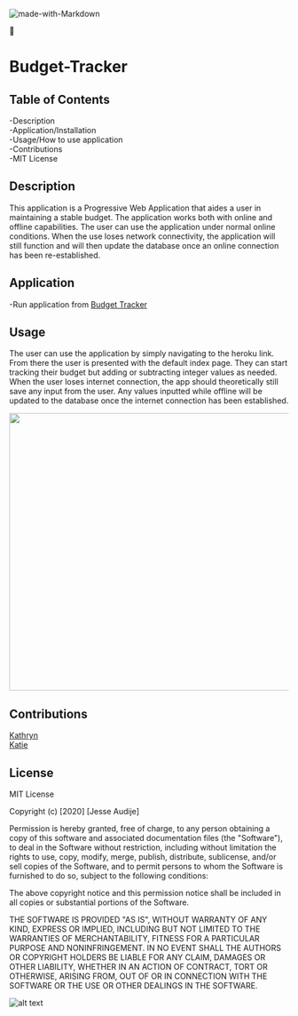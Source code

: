 
![made-with-Markdown](https://img.shields.io/badge/Made%20with-Markdown-1f425f.svg)

:100:

# Budget-Tracker

## Table of Contents

-Description\
-Application/Installation\
-Usage/How to use application\
-Contributions\
-MIT License

## Description

This application is a Progressive Web Application that aides a user in maintaining a stable budget. The application works both with online and offline capabilities. The user can use the application under normal online conditions. When the use loses network connectivity, the application will still function and will then update the database once an online connection has been re-established.

## Application

-Run application from [Budget Tracker](https://rocky-sands-12752.herokuapp.com/)

## Usage

The user can use the application by simply navigating to the heroku link. From there the user is presented with the default index page. They can start tracking their budget but adding or subtracting integer values as needed. When the user loses internet connection, the app should theoretically still save any input from the user. Any values inputted while offline will be updated to the database once the internet connection has been established.

<img src="Budget-Tracker-Demo.gif" width="900" height="500">

## Contributions

[Kathryn](https://github.com/katgrace0808)\
[Katie](https://github.com/kaitekelly)

## License

MIT License

Copyright (c) [2020] [Jesse Audije]

Permission is hereby granted, free of charge, to any person obtaining a copy of this software and associated documentation files (the "Software"), to deal in the Software without restriction, including without limitation the rights to use, copy, modify, merge, publish, distribute, sublicense, and/or sell copies of the Software, and to permit persons to whom the Software is furnished to do so, subject to the following conditions:

The above copyright notice and this permission notice shall be included in all copies or substantial portions of the Software.

THE SOFTWARE IS PROVIDED "AS IS", WITHOUT WARRANTY OF ANY KIND, EXPRESS OR IMPLIED, INCLUDING BUT NOT LIMITED TO THE WARRANTIES OF MERCHANTABILITY, FITNESS FOR A PARTICULAR PURPOSE AND NONINFRINGEMENT. IN NO EVENT SHALL THE AUTHORS OR COPYRIGHT HOLDERS BE LIABLE FOR ANY CLAIM, DAMAGES OR OTHER LIABILITY, WHETHER IN AN ACTION OF CONTRACT, TORT OR OTHERWISE, ARISING FROM, OUT OF OR IN CONNECTION WITH THE SOFTWARE OR THE USE OR OTHER DEALINGS IN THE SOFTWARE.

![alt text](https://github.com/audijej.png)
